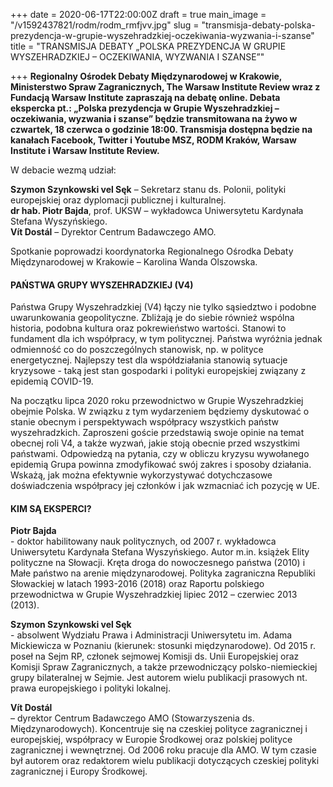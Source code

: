 +++
date = 2020-06-17T22:00:00Z
draft = true
main_image = "/v1592437821/rodm/rodm_rmfjvv.jpg"
slug = "transmisja-debaty-polska-prezydencja-w-grupie-wyszehradzkiej-oczekiwania-wyzwania-i-szanse"
title = "TRANSMISJA DEBATY „POLSKA PREZYDENCJA W GRUPIE WYSZEHRADZKIEJ – OCZEKIWANIA, WYZWANIA I SZANSE”"

+++
**Regionalny Ośrodek Debaty Międzynarodowej w Krakowie, Ministerstwo Spraw Zagranicznych, The Warsaw Institute Review wraz z Fundacją Warsaw Institute zapraszają na debatę online. Debata ekspercka pt.: „Polska prezydencja w Grupie Wyszehradzkiej – oczekiwania, wyzwania i szanse” będzie transmitowana na żywo w czwartek, 18 czerwca o godzinie 18:00. Transmisja dostępna będzie na kanałach Facebook, Twitter i Youtube MSZ, RODM Kraków, Warsaw Institute i Warsaw Institute Review.**

W debacie wezmą udział:

**Szymon Szynkowski vel Sęk** – Sekretarz stanu ds. Polonii, polityki europejskiej oraz dyplomacji publicznej i kulturalnej.  
**dr hab. Piotr Bajda**, prof. UKSW – wykładowca Uniwersytetu Kardynała Stefana Wyszyńskiego.  
**Vít Dostál** – Dyrektor Centrum Badawczego AMO.

Spotkanie poprowadzi koordynatorka Regionalnego Ośrodka Debaty Międzynarodowej w Krakowie – Karolina Wanda Olszowska.

#### PAŃSTWA GRUPY WYSZEHRADZKIEJ (V4)

Państwa Grupy Wyszehradzkiej (V4) łączy nie tylko sąsiedztwo i podobne uwarunkowania geopolityczne. Zbliżają je do siebie również wspólna historia, podobna kultura oraz pokrewieństwo wartości. Stanowi to fundament dla ich współpracy, w tym politycznej. Państwa wyróżnia jednak odmienność co do poszczególnych stanowisk, np. w polityce energetycznej. Najlepszy test dla współdziałania stanowią sytuacje kryzysowe - taką jest stan gospodarki i polityki europejskiej związany z epidemią COVID-19.

Na początku lipca 2020 roku przewodnictwo w Grupie Wyszehradzkiej obejmie Polska. W związku z tym wydarzeniem będziemy dyskutować o stanie obecnym i perspektywach współpracy wszystkich państw wyszehradzkich. Zaproszeni goście przedstawią swoje opinie na temat obecnej roli V4, a także wyzwań, jakie stoją obecnie przed wszystkimi państwami. Odpowiedzą na pytania, czy w obliczu kryzysu wywołanego epidemią Grupa powinna zmodyfikować swój zakres i sposoby działania. Wskażą, jak można efektywnie wykorzystywać dotychczasowe doświadczenia współpracy jej członków i jak wzmacniać ich pozycję w UE.

#### KIM SĄ EKSPERCI?

**Piotr Bajda**  
\- doktor habilitowany nauk politycznych, od 2007 r. wykładowca Uniwersytetu Kardynała Stefana Wyszyńskiego. Autor m.in. książek Elity polityczne na Słowacji. Kręta droga do nowoczesnego państwa (2010) i Małe państwo na arenie międzynarodowej. Polityka zagraniczna Republiki Słowackiej w latach 1993-2016 (2018) oraz Raportu polskiego przewodnictwa w Grupie Wyszehradzkiej lipiec 2012 – czerwiec 2013 (2013).

**Szymon Szynkowski vel Sęk**  
\- absolwent Wydziału Prawa i Administracji Uniwersytetu im. Adama Mickiewicza w Poznaniu (kierunek: stosunki międzynarodowe). Od 2015 r. poseł na Sejm RP, członek sejmowej Komisji ds. Unii Europejskiej oraz Komisji Spraw Zagranicznych, a także przewodniczący polsko-niemieckiej grupy bilateralnej w Sejmie. Jest autorem wielu publikacji prasowych nt. prawa europejskiego i polityki lokalnej.

**Vít Dostál**  
– dyrektor Centrum Badawczego AMO (Stowarzyszenia ds. Międzynarodowych). Koncentruje się na czeskiej polityce zagranicznej i europejskiej, współpracy w Europie Środkowej oraz polskiej polityce zagranicznej i wewnętrznej. Od 2006 roku pracuje dla AMO. W tym czasie był autorem oraz redaktorem wielu publikacji dotyczących czeskiej polityki zagranicznej i Europy Środkowej.